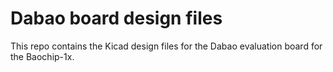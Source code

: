 # Dabao board design files

This repo contains the Kicad design files for the Dabao evaluation board for the Baochip-1x.
